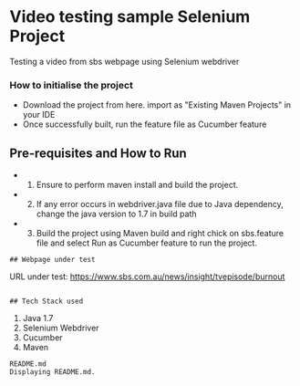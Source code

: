 
# Video testing sample Selenium Project
Testing a video from sbs webpage using Selenium webdriver

### How to initialise the project

* Download the project from here. import as "Existing Maven Projects" in your IDE
* Once successfully built, run the feature file as Cucumber feature 

## Pre-requisites and How to Run

* 1. Ensure to perform maven install and build the project. 

* 2. If any error occurs in webdriver.java file due to Java dependency, change the java version to 1.7 in build path

* 3. Build the project using Maven build and right chick on sbs.feature file and select Run as Cucumber feature to run the project.

```
## Webpage under test

```
URL under test: https://www.sbs.com.au/news/insight/tvepisode/burnout
```

## Tech Stack used
```
1. Java 1.7
2. Selenium Webdriver
3. Cucumber
4. Maven
```
README.md
Displaying README.md.
